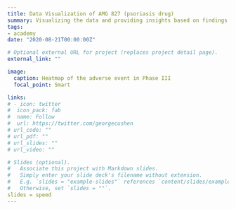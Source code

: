 ```yaml
---
title: Data Visualization of AMG 827 (psoriasis drug)
summary: Visualizing the data and providing insights based on findings. The ppt shows the comparsions of the differences between Phase II and Phase III clinical trials of a psoriasis drug. We used R for all analyses. 
tags:
- academy
date: "2020-08-21T00:00:00Z"

# Optional external URL for project (replaces project detail page).
external_link: ""

image:
  caption: Heatmap of the adverse event in Phase III
  focal_point: Smart

links:
# - icon: twitter
#  icon_pack: fab
#  name: Follow
#  url: https://twitter.com/georgecushen
# url_code: ""
# url_pdf: ""
# url_slides: ""
# url_video: ""

# Slides (optional).
#   Associate this project with Markdown slides.
#   Simply enter your slide deck's filename without extension.
#   E.g. `slides = "example-slides"` references `content/slides/example-slides.md`.
#   Otherwise, set `slides = ""`.
slides = speed
---
```

